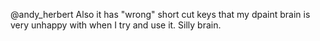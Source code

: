 @andy_herbert Also it has "wrong" short cut keys that my dpaint brain is very unhappy with when I try and use it. Silly brain.